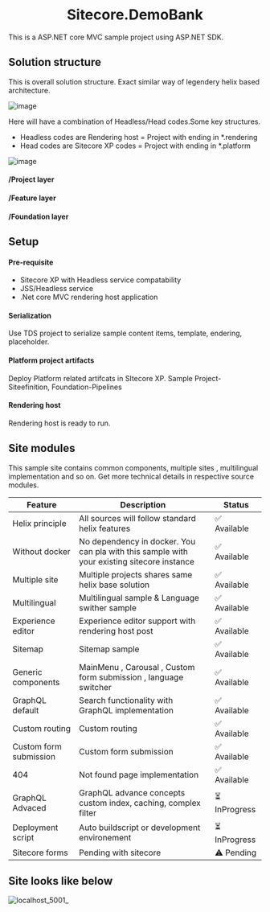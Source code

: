 <h1 align="center">Sitecore.DemoBank</h1>
This is a ASP.NET core MVC sample project using ASP.NET SDK.

## Solution structure
This is overall solution structure. Exact similar way of legendery helix based architecture. 

![image](https://user-images.githubusercontent.com/11770345/159176124-7f5d23af-d764-4bc9-9f6c-183355ac5002.png)

Here will have a combination of Headless/Head codes.Some key structures.

* Headless codes are Rendering host = Project with ending in *.rendering
* Head codes are Sitecore XP codes = Project with ending in *.platform

![image](https://user-images.githubusercontent.com/11770345/159176286-be905379-a6e2-4632-b29a-2e04c343a314.png)


#### /Project layer

#### /Feature layer

#### /Foundation layer

## Setup
#### Pre-requisite
* Sitecore XP with Headless service compatability
* JSS/Headless service
* .Net core MVC rendering host application

#### Serialization
Use TDS project to serialize sample content items, template, endering, placeholder.

#### Platform project artifacts
Deploy Platform related artifcats in SItecore XP. Sample Project-Siteefinition, Foundation-Pipelines

#### Rendering host
Rendering host is ready to run.

## Site modules
This sample site contains common components, multiple sites , multilingual implementation and so on.
Get more technical details in respective source modules.

| Feature  | Description | Status |
| ------------- | ------------- | ------------- |
| Helix principle  | All sources will follow standard helix features  | ✅	Available |
| Without docker  | No dependency in docker. You can pla with this sample with your existing sitecore instance  | ✅	Available |
| Multiple site  | Multiple projects shares same helix base solution  | ✅	Available |
| Multilingual  | Multilingual sample & Language swither sample  | ✅	Available |
| Experience editor  | Experience editor support with rendering host post  | ✅	Available |
| Sitemap  | Sitemap sample  | ✅	Available |
| Generic components  | MainMenu , Carousal , Custom form submission , language switcher| ✅	Available |
| GraphQL default  | Search functionality with GraphQL implementation | ✅	Available |
| Custom routing  | Custom routing| ✅	Available |
| Custom form submission  | Custom form submission| ✅	Available |
| 404  | Not found page implementation| ✅	Available |
| GraphQL Advaced  | GraphQL advance concepts custom index, caching, complex filter | ⏳	InProgress |
| Deployment script  | Auto buildscript or development environement | ⏳	InProgress |
| Sitecore forms  | Pending with sitecore | ⚠️	Pending |

## Site looks like below

![localhost_5001_](https://user-images.githubusercontent.com/11770345/159174749-00fe05c5-12b5-4919-9aa7-0c3e3e258cff.png)
